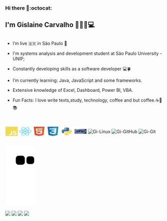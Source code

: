 

### Hi there 👋:octocat:
## I'm Gislaine Carvalho :sassy_woman::four_leaf_clover::computer:
##

 - I’m live 🇧🇷 in São Paulo :office:

- I'm systems analysis and development student at São Paulo University - UNIP;

- Constantly developing skills as a software developer :computer::four_leaf_clover:

 - I’m currently learning: Java, JavaScript and some frameworks.

- Extensive knowledge of Excel, Dashboard, Power BI, VBA.

 - Fun Facts: I love write texts,study, technology, coffee and but coffee.:coffee::rocket::books:

##
 
<div style="display: inline_block"><br>
  <img align="center" alt="Rafa-Js" height="30" width="40" src="https://raw.githubusercontent.com/devicons/devicon/master/icons/javascript/javascript-plain.svg">

  <img align="center" alt="Gi-React" height="30" width="40" src="https://raw.githubusercontent.com/devicons/devicon/master/icons/react/react-original.svg">
  <img align="center" alt="Gi-HTML" height="30" width="40" src="https://raw.githubusercontent.com/devicons/devicon/master/icons/html5/html5-original.svg">
  <img align="center" alt="Gi-CSS" height="30" width="40" src="https://raw.githubusercontent.com/devicons/devicon/master/icons/css3/css3-original.svg">
  <img align="center" alt="Gi-Python" height="30" width="40" src="https://raw.githubusercontent.com/devicons/devicon/master/icons/python/python-original.svg">
 <img align="center" alt="Gi-Python" height="30" width="40" src="https://raw.githubusercontent.com/devicons/devicon/master/icons/php/php-original.svg">
 <img align="center" alt="Gi-Linux" height="30" width="40" src="https://cdn.jsdelivr.net/gh/devicons/devicon/icons/linux/linux-original.svg">
  <img align="center" alt="Gi-GitHub" height="30" width="40" src="https://cdn.jsdelivr.net/gh/devicons/devicon/icons/github/github-original-wordmark.svg">
  <img align="center" alt="Gi-Git" height="30" width="40" src="https://cdn.jsdelivr.net/gh/devicons/devicon/icons/git/git-original-wordmark.svg">
</div>
  
  
  ##
 
  ![Snake animation](https://github.com/rafaballerini/rafaballerini/blob/output/github-contribution-grid-snake.svg)
 
<g id="layer102" fill="#102828" stroke="none">
</g>

<div> 
<a href="https://www.instagram.com/gika.silva.360/" target="_blank"><img src="https://img.shields.io/badge/-Instagram-%23E4405F?style=for-the-badge&logo=instagram&logoColor=white" target="_blank"></a>
<a href="www.facebook.com/gika.silva.560" target="_blank"><img src="https://img.shields.io/badge/Facebook-7289DA?style=for-the-badge&logo=facebook&logoColor=white" target="_blank"></a> 
  <a href = "mailto:gikacarvalho85@hotmail.com"><img src="https://img.shields.io/badge/-Outlook-%23333?style=for-the-badge&logo=outlook&logoColor=white" target="_blank"></a>
  <a href="www.linkedin.com/in/gislaine-carvalho-da-silva-040ab61a4/" target="_blank"><img src="https://img.shields.io/badge/-LinkedIn-%230077B5?style=for-the-badge&logo=linkedin&logoColor=white" target="_blank"></a> 
 </div> 
 

  ##
 

 
</div>

